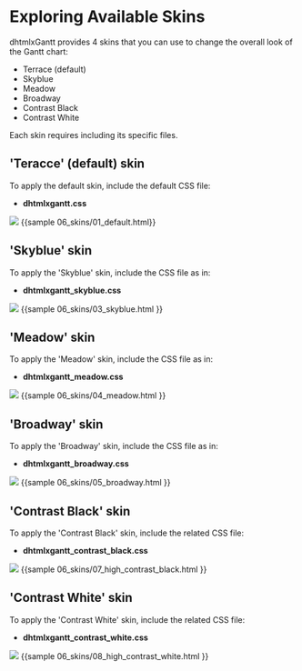 Exploring Available Skins
===================================
dhtmlxGantt provides 4 skins that you can use to change the overall look of the Gantt chart:

- Terrace (default)
- Skyblue 
- Meadow
- Broadway
- Contrast Black 
- Contrast White

Each skin requires including its specific files.

'Teracce' (default) skin 
-----------------------------
To apply the default skin, include the default CSS file:


- **dhtmlxgantt.css**

<img src="desktop/gantt-default-skin.png"/>
{{sample 06_skins/01_default.html}}



'Skyblue' skin
----------------------------------
To apply the 'Skyblue' skin, include the CSS file as in:


- **dhtmlxgantt_skyblue.css**

<img src="desktop/gantt-skyblue-skin.png"/>
{{sample
06_skins/03_skyblue.html
}}



'Meadow' skin
-----------------------------

To apply the 'Meadow' skin, include the CSS file as in:

- **dhtmlxgantt_meadow.css**


<img src="desktop/gantt-meadow-skin.png"/>
{{sample
06_skins/04_meadow.html
}}


'Broadway' skin
-----------------------------
To apply the 'Broadway' skin, include the CSS file as in:

- **dhtmlxgantt_broadway.css**

<img src="desktop/gantt-broadway-skin.png"/>
{{sample
06_skins/05_broadway.html
}}

'Contrast Black' skin
--------------------

To apply the 'Contrast Black' skin, include the related CSS file:

- **dhtmlxgantt_contrast_black.css**

<img src="desktop/gantt_contrast_black_skin.png"/>
{{sample
06_skins/07_high_contrast_black.html
}}

'Contrast White' skin
---------------------

To apply the 'Contrast White' skin, include the related CSS file:

- **dhtmlxgantt_contrast_white.css**

<img src="desktop/gantt_contrast_white_skin.png"/>
{{sample
06_skins/08_high_contrast_white.html
}}





